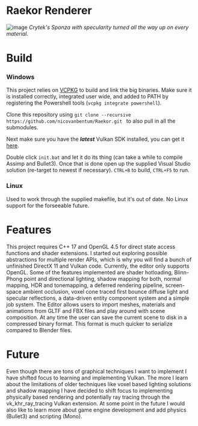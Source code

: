 # Raekor Renderer

![image](https://i.imgur.com/iv3ytur.jpg)
*Crytek's Sponza with specularity turned all the way up on every material.*

# Build

### Windows
This project relies on [VCPKG](https://github.com/microsoft/vcpkg) to build and link the big binaries. Make sure it is installed correctly, integrated user wide, and added to PATH by registering the Powershell tools (```vcpkg integrate powershell```).

Clone this repository using
```git clone --recursive https://github.com/nicovanbentum/Raekor.git ``` to also pull in all the submodules.

Next make sure you have the _**latest**_ Vulkan SDK installed, you can get it [here](https://vulkan.lunarg.com/sdk/home#sdk/downloadConfirm/latest/windows/vulkan-sdk.exe).

Double click ```init.bat``` and let it do its thing (can take a while to compile Assimp and Bullet3). Once that is done open up the supplied Visual Studio solution (re-target to newest if necessary). ```CTRL+B``` to build, ```CTRL+F5``` to run.

### Linux
Used to work through the supplied makefile, but it's out of date. No Linux support for the forseeable future.

# Features
This project requires C++ 17 and OpenGL 4.5 for direct state access functions and shader extensions. I started out exploring possible abstractions for multiple render APIs, which is why you will find a bunch of unfinished DirectX 11 and Vulkan code. Currently, the editor only supports OpenGL. Some of the features implemented are shader hotloading, Blinn-Phong point and directional lighting, shadow mapping for both, normal mapping, HDR and tonemapping, a deferred rendering pipeline, screen-space ambient occlusion, voxel cone traced first bounce diffuse light and specular reflections, a data-driven entity component system and a simple job system. The Editor allows users to import meshes, materials and animations from GLTF and FBX files and play around with scene composition. At any time the user can save the current scene to disk in a compressed binary format. This format is much quicker to serialize compared to Blender files.

# Future
Even though there are tons of graphical techniques I want to implement I have shifted focus to learning and implementing Vulkan. The more I learn about the limitations of older techniques like voxel based lighting solutions and shadow mapping I have decided to shift focus to implementing physically based rendering and potentially ray tracing through the vk_khr_ray_tracing Vulkan extension. At some point in the future I would also like to learn more about game engine development and add physics (Bullet3) and scripting (Mono).

